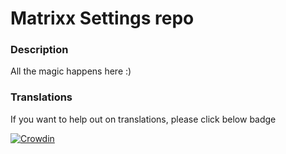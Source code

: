 # Matrixx Settings repo #

### Description ###
All the magic happens here :)

### Translations ###
If you want to help out on translations, please click below badge

[![Crowdin](https://d322cqt584bo4o.cloudfront.net/crdroid-translation/localized.svg)](https://crowdin.com/project/crdroid-translation)